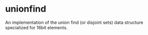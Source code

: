 # unionfind

An implementation of the union find (or disjoint sets) data structure specialized for 16bit elements.
